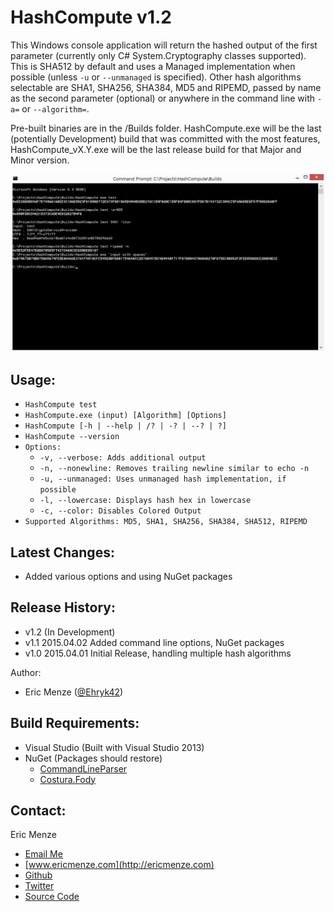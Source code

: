 HashCompute v1.2
================

This Windows console application will return the hashed output of the first parameter (currently only C# System.Cryptography classes supported). This is SHA512 by default and uses a Managed implementation when possible (unless `-u` or `--unmanaged` is specified). Other hash algorithms selectable are SHA1, SHA256, SHA384, MD5 and RIPEMD, passed by name as the second parameter (optional) or anywhere in the command line with `-a=` or `--algorithm=`.

Pre-built binaries are in the /Builds folder. HashCompute.exe will be the last (potentially Development) build that was committed with the most features, HashCompute_vX.Y.exe will be the last release build for that Major and Minor version.

![Usage in cmd](https://raw.githubusercontent.com/Ehryk/HashCompute/master/Documentation/Images/cmdUsage.png)

Usage:
---
 - ``HashCompute test``
 - ``HashCompute.exe (input) [Algorithm] [Options]``
 - ``HashCompute [-h | --help | /? | -? | --? | ?]``
 - ``HashCompute --version``
 - ``Options:``
   - ``-v, --verbose: Adds additional output``
   - ``-n, --nonewline: Removes trailing newline similar to echo -n``
   - ``-u, --unmanaged: Uses unmanaged hash implementation, if possible``
   - ``-l, --lowercase: Displays hash hex in lowercase``
   - ``-c, --color: Disables Colored Output``
 - ``Supported Algorithms: MD5, SHA1, SHA256, SHA384, SHA512, RIPEMD``

Latest Changes:
---
 - Added various options and using NuGet packages

Release History:
---
 - v1.2 (In Development)
 - v1.1 2015.04.02 Added command line options, NuGet packages
 - v1.0 2015.04.01 Initial Release, handling multiple hash algorithms

Author:
 - Eric Menze ([@Ehryk42](https://twitter.com/Ehryk42))

Build Requirements:
---
 - Visual Studio (Built with Visual Studio 2013)
 - NuGet (Packages should restore)
   - [CommandLineParser](https://www.nuget.org/packages/CommandLineParser/)
   - [Costura.Fody](https://www.nuget.org/packages/Costura.Fody/)

Contact:
---
Eric Menze
 - [Email Me](mailto:rhaistlin+gh@gmail.com)
 - [www.ericmenze.com](http://ericmenze.com)
 - [Github](https://github.com/Ehryk)
 - [Twitter](https://twitter.com/Ehryk42)
 - [Source Code](https://github.com/Ehryk/HashCompute)
